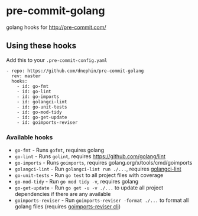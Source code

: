 # pre-commit-golang

golang hooks for <http://pre-commit.com/>

## Using these hooks

Add this to your `.pre-commit-config.yaml`

    - repo: https://github.com/dnephin/pre-commit-golang
      rev: master
      hooks:
        - id: go-fmt
        - id: go-lint
        - id: go-imports
        - id: golangci-lint
        - id: go-unit-tests
        - id: go-mod-tidy
        - id: go-get-update
        - id: goimports-reviser

### Available hooks

- `go-fmt` - Runs `gofmt`, requires golang
- `go-lint` - Runs `golint`, requires <https://github.com/golang/lint>
- `go-imports` - Runs `goimports`, requires golang.org/x/tools/cmd/goimports
- `golangci-lint` - Run `golangci-lint run ./...`, requires
  [golangci-lint](https://github.com/golangci/golangci-lint)
- `go-unit-tests` - Run `go test` to all project files with coverage
- `go-mod-tidy` - Run `go mod tidy -v`, requires golang
- `go-get-update` - Run `go get -u -v ./...` to update all project dependencies if there are any available
- `goimports-reviser` - Run `goimports-reviser -format ./...` to format all golang files (requires [goimports-reviser cli](https://github.com/incu6us/goimports-reviser))
